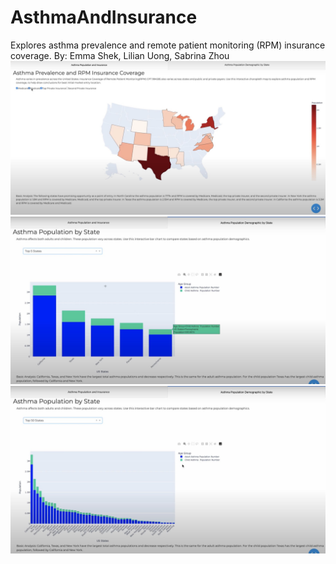 # AsthmaAndInsurance
Explores asthma prevalence and remote patient monitoring (RPM) insurance coverage.
By: Emma Shek, Lilian Uong, Sabrina Zhou
![choropleth](asthma_choropleth.jpg)
![age](age_asthma.jpg)
![state](state_asthma.jpg)
